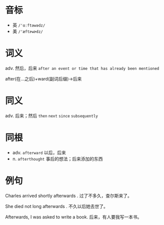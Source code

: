 # 音标

- 英 `/'ɑːftəwədz/`
- 美 `/'æftɚwɚdz/`

# 词义

adv. 然后，后来
`after an event or time that has already been mentioned`



after(在…之后)+ward(副词后缀)→后来

# 同义

adv. 后来；然后
`then` `next` `since` `subsequently`

# 同根

- adv. `afterward` 以后，后来
- n. `afterthought` 事后的想法；后来添加的东西

# 例句

Charles arrived shortly afterwards .
过了不多久，查尔斯来了。

She died not long afterwards .
不久以后她去世了。

Afterwards, I was asked to write a book.
后来，有人要我写一本书。


